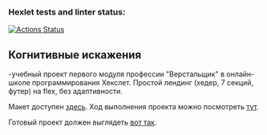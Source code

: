 ### Hexlet tests and linter status:
[![Actions Status](https://github.com/NickRyabinin/layout-designer-project-58/actions/workflows/hexlet-check.yml/badge.svg)](https://github.com/NickRyabinin/layout-designer-project-58/actions)

## Когнитивные искажения

-учебный проект первого модуля профессии "Верстальщик" в онлайн-школе программирования Хекслет.
Простой лендинг (хедер, 7 секций, футер) на flex, без адаптивности.

Макет доступен [здесь](https://www.figma.com/file/qV9FZGELdeKMsk63QLiKXY/Hexlet-LayoutDesigner-Project.-Cognitive-Biases).
Ход выполнения проекта можно посмотреть [тут](http://o91799nm.beget.tech/).

Готовый проект должен выглядеть [вот так](https://github.com/NickRyabinin/layout-designer-project-58/blob/main/test-image/cognitive_distortions.png).
